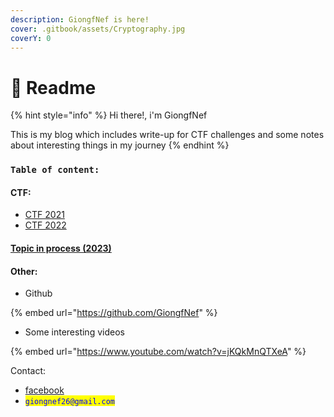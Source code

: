 ```yaml
---
description: GiongfNef is here!
cover: .gitbook/assets/Cryptography.jpg
coverY: 0
---
```


# 📧 Readme

{% hint style="info" %}
Hi there!, i'm GiongfNef

This is my blog which includes write-up for CTF challenges and some notes about interesting things in my journey
{% endhint %}

### `Table of content:`

#### CTF:

* [CTF 2021](https://giongfnef.gitbook.io/ctf-2021/)
* [CTF 2022](SUMMARY.md)

#### [Topic in process (2023)](https://funky-dime-7e4.notion.site/4ec26c1b26b9418bb5a2aa850899ec2e?v=6976af4dc1ff49caa9eb9067fc491621)

#### Other:

* Github

{% embed url="https://github.com/GiongfNef" %}

* Some interesting videos

{% embed url="https://www.youtube.com/watch?v=jKQkMnQTXeA" %}

Contact:

* [facebook](https://www.facebook.com/rong.truong.372)
* <mark style="color:blue;">`giongnef26@gmail.com`</mark>
